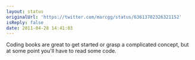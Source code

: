 ```yaml
---
layout: status
originalUrl: 'https://twitter.com/marcgg/status/63613702326321152'
isReply: false
date: 2011-04-28 14:41:03
---
```


Coding books are great to get started or grasp a complicated concept, but at some point you'll have to read some code.
